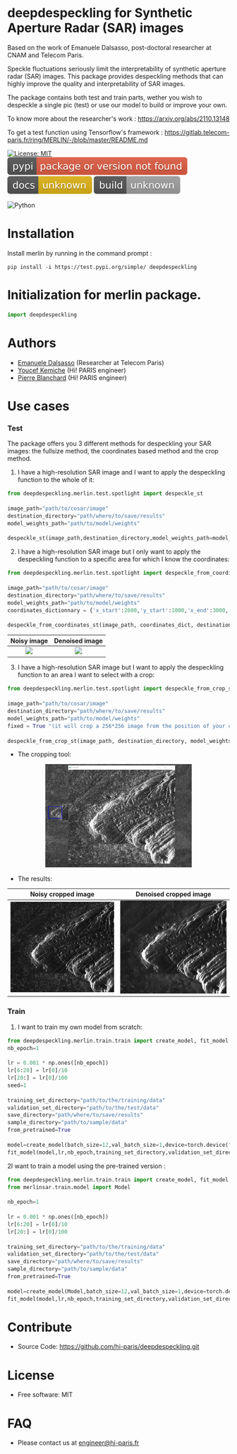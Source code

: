 # deepdespeckling for Synthetic Aperture Radar (SAR) images


Based on the work of Emanuele Dalsasso, post-doctoral researcher at CNAM and Telecom Paris.

Speckle fluctuations seriously limit the interpretability of synthetic aperture radar (SAR) images. This package provides despeckling methods that can highly improve the quality and interpretability of SAR images.

The package contains both test and train parts, wether you wish to despeckle a single pic (test) or use our model to build or improve your own.

To know more about the researcher's work : https://arxiv.org/abs/2110.13148

To get a test function using Tensorflow's framework : https://gitlab.telecom-paris.fr/ring/MERLIN/-/blob/master/README.md


[![License: MIT](https://img.shields.io/badge/License-MIT-yellow.svg)](https://opensource.org/licenses/MIT)
<img src="icons/pypi.svg" class="center">
<img src="icons/doc.svg" class="center">
<img src="icons/build.svg" class="center">

![Python](https://img.shields.io/badge/python-3670A0?style=for-the-badge&logo=python&logoColor=ffdd54)

# Installation

Install merlin by running in the command prompt :

```console
pip install -i https://test.pypi.org/simple/ deepdespeckling
```

# Initialization for merlin package.

```python
import deepdespeckling
```




# Authors


* [Emanuele Dalsasso](https://perso.telecom-paristech.fr/dalsasso/) (Researcher at Telecom Paris)
* [Youcef Kemiche](https://engineeringteam.hi-paris.fr/about-us-2/) (Hi! PARIS engineer)
* [Pierre Blanchard](https://engineeringteam.hi-paris.fr/about-us-2/) (Hi! PARIS engineer)


# Use cases

### Test
The package offers you 3 different methods for despeckling your SAR images: the fullsize method, the coordinates based method and the crop method.

1) I have a high-resolution SAR image and I want to apply the despeckling function to the whole of it:

```python
from deepdespeckling.merlin.test.spotlight import despeckle_st

image_path="path/to/cosar/image"
destination_directory="path/where/to/save/results"
model_weights_path="path/to/model/weights"

despeckle_st(image_path,destination_directory,model_weights_path=model_weights_path)
```

2) I have a high-resolution SAR image but I only want to apply the despeckling function to a specific area for which I know the coordinates:
```python
from deepdespeckling.merlin.test.spotlight import despeckle_from_coordinates_st

image_path="path/to/cosar/image"
destination_directory="path/where/to/save/results"
model_weights_path="path/to/model/weights"
coordinates_dictionnary = {'x_start':2600,'y_start':1000,'x_end':3000,'y_end':1200}

despeckle_from_coordinates_st(image_path, coordinates_dict, destination_directory, model_weights_path)
````

Noisy image             |  Denoised image
:----------------------:|:-------------------------:
![](img/coordinates/noisy_test_image_data.png)  |  ![](img/coordinates/denoised_test_image_data.png)

3) I have a high-resolution SAR image but I want to apply the despeckling function to an area I want to select with a crop:
```python
from deepdespeckling.merlin.test.spotlight import despeckle_from_crop_st

image_path="path/to/cosar/image"
destination_directory="path/where/to/save/results"
model_weights_path="path/to/model/weights"
fixed = True "(it will crop a 256*256 image from the position of your click)" or False "(you will draw free-handly the area of your interest)"

despeckle_from_crop_st(image_path, destination_directory, model_weights_path, fixed=False)
```
* The cropping tool:

<p align="center">
  <img src="img/crop/crop_example.png" width="66%" class="center">
</p>

* The results:

Noisy cropped image                     |           Denoised cropped image
:-----------------------------------------------------------:|:------------------------------------------:
 <img src="img/crop/noisy_test_image_data.png" width="100%"> | <img src="img/crop/denoised_test_image_data.png" width="1000%">

### Train

1) I want to train my own model from scratch:
```python
from deepdespeckling.merlin.train.train import create_model, fit_model
nb_epoch=1

lr = 0.001 * np.ones([nb_epoch])
lr[6:20] = lr[0]/10
lr[20:] = lr[0]/100
seed=1

training_set_directory="path/to/the/training/data"
validation_set_directory="path/to/the/test/data"
save_directory="path/where/to/save/results"
sample_directory="path/to/sample/data"
from_pretrained=True

model=create_model(batch_size=12,val_batch_size=1,device=torch.device("cuda:0" if torch.cuda.is_available() else "cpu"),from_pretrained=from_pretrained)
fit_model(model,lr,nb_epoch,training_set_directory,validation_set_directory,sample_directory,save_directory,seed=2)

```

2I want to train a model using the pre-trained version :
```python
from deepdespeckling.merlin.train.train import create_model, fit_model
from merlinsar.train.model import Model

nb_epoch=1

lr = 0.001 * np.ones([nb_epoch])
lr[6:20] = lr[0]/10
lr[20:] = lr[0]/100

training_set_directory="path/to/the/training/data"
validation_set_directory="path/to/the/test/data"
save_directory="path/where/to/save/results"
sample_directory="path/to/sample/data"
from_pretrained=True

model=create_model(Model,batch_size=12,val_batch_size=1,device=torch.device("cuda:0" if torch.cuda.is_available() else "cpu"),from_pretrained=from_pretrained)
fit_model(model,lr,nb_epoch,training_set_directory,validation_set_directory,sample_directory,save_directory,seed=2)
```

# Contribute


- Source Code: https://github.com/hi-paris/deepdespeckling.git

# License

* Free software: MIT

# FAQ

* Please contact us at [engineer@hi-paris.fr](engineer@hi-paris.fr)
